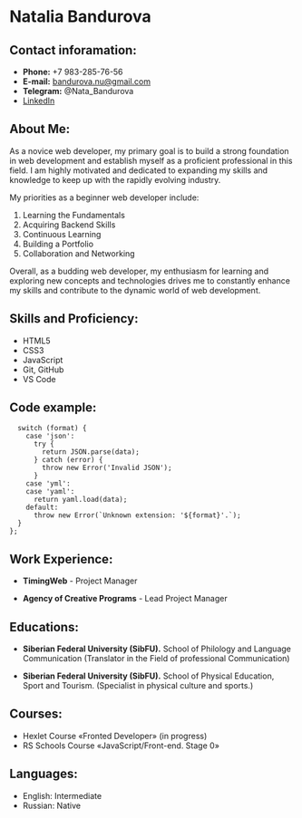 # Natalia Bandurova

## Contact inforamation:

- **Phone:** +7 983-285-76-56
- **E-mail:** bandurova.nu@gmail.com
- **Telegram:** @Nata_Bandurova
- [LinkedIn](https://www.linkedin.com/in/natalia-bandurova-33b13b265/)

## About Me:

As a novice web developer, my primary goal is to build a strong foundation in web development and establish myself as a proficient professional in this field. I am highly motivated and dedicated to expanding my skills and knowledge to keep up with the rapidly evolving industry.

My priorities as a beginner web developer include:

1. Learning the Fundamentals
2. Acquiring Backend Skills
3. Continuous Learning
4. Building a Portfolio
5. Collaboration and Networking

Overall, as a budding web developer, my enthusiasm for learning and exploring new concepts and technologies drives me to constantly enhance my skills and contribute to the dynamic world of web development.

## Skills and Proficiency:

- HTML5
- CSS3
- JavaScript
- Git, GitHub
- VS Code

## Code example:

```const parse = (format, data) => {
  switch (format) {
    case 'json':
      try {
        return JSON.parse(data);
      } catch (error) {
        throw new Error('Invalid JSON');
      }
    case 'yml':
    case 'yaml':
      return yaml.load(data);
    default:
      throw new Error(`Unknown extension: '${format}'.`);
  }
};
```

## Work Experience:

- **TimingWeb** - Project Manager

- **Agency of Creative Programs** - Lead Project Manager

## Educations:

- **Siberian Federal University (SibFU).** School of Philology and Language Communication (Translator in the Field of professional Communication)

- **Siberian Federal University (SibFU).** School of Physical Education, Sport and Tourism. (Specialist in physical culture and sports.)

## Courses:

- Hexlet Course «Fronted Developer» (in progress)
- RS Schools Course «JavaScript/Front-end. Stage 0»

## Languages:

- English: Intermediate
- Russian: Native
